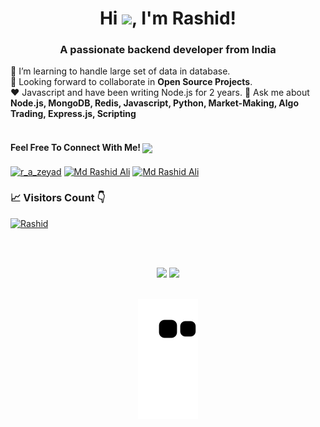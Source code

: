 <h1 align="center">Hi <img src="https://media.giphy.com/media/hvRJCLFzcasrR4ia7z/giphy.gif" width="25px">, I'm Rashid!</h1>

<h3 align="center">A passionate backend developer from India</h3>

🌱 I’m learning to handle large set of data in database. <br/>
👯 Looking forward to collaborate in **Open Source Projects**. <br/>
❤️ Javascript and have been writing Node.js for 2 years.
💬 Ask me about **Node.js, MongoDB, Redis, Javascript, Python, Market-Making, Algo Trading, Express.js, Scripting** <br/> <br/>
<h4><b>Feel Free To Connect With Me!</b> <img align="center" src="https://github.com/rajput2107/rajput2107/blob/master/Assets/Handshake.gif" height="40px" /></h4>
<div>
<a href="https://twitter.com/r_a_zeyad" target="blank"
        ><img
            align="center"
            src="https://raw.githubusercontent.com/rahuldkjain/github-profile-readme-generator/master/src/images/icons/Social/twitter.svg"
            alt="r_a_zeyad"
            height="30"
            width="40"
    /></a>
    <a
        href="https://www.linkedin.com/in/mdrashidali/"
        target="blank"
        ><img
            align="center"
            src="https://raw.githubusercontent.com/rahuldkjain/github-profile-readme-generator/master/src/images/icons/Social/linked-in-alt.svg"
            alt="Md Rashid Ali"
            height="30"
            width="40"
    /></a>
    <a href="mailto:rashid.zeyad2u@gmail.com" target="_blank"><img src="https://upload.wikimedia.org/wikipedia/commons/thumb/8/8c/Gmail_Icon_%282013-2020%29.svg/1024px-Gmail_Icon_%282013-2020%29.svg.png?20220204194709"  height="30"
            width="40" align="center" alt="Md Rashid Ali"></a>
</div>


<h3>📈 Visitors Count 👇 </h3>
<div>
    <a href="https://github.com/RAshidAZ" target="_blank">
        <img src="https://komarev.com/ghpvc/?username=RAshidAZ&label=Profile%20views&color=0e75b6&style=for-the-badge" alt="Rashid" />
   </a> 
</div>
<br/>

</p>
<br/>
<p align="center">
  <img width="400px" src="https://github-readme-stats.vercel.app/api?username=RAshidAZ&count_private=true&show_icons=true&theme=material-palenight&hide_border=true&bg_color=1F222E" />
  <img width="400px" src="https://github-readme-streak-stats.herokuapp.com?user=RAshidAZ&theme=material-palenight&hide_border=true&fire=C77800&ring=7C2AE8&background=1F222E" />
</p>
<br/>
<div align="center"> <img src="https://raw.githubusercontent.com/muhiqsimui/muhiqsimui/output/github-contribution-grid-snake.svg" /></div>
